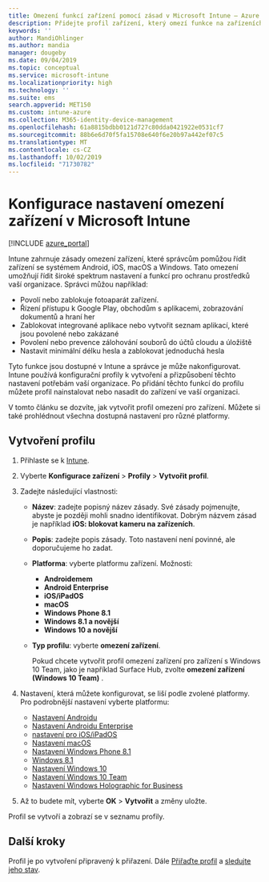 ```yaml
---
title: Omezení funkcí zařízení pomocí zásad v Microsoft Intune – Azure | Microsoft Docs
description: Přidejte profil zařízení, který omezí funkce na zařízeních s Androidem, macOS, iOS, iPadOS, Windows Phone a Windows 10 v Microsoft Intune
keywords: ''
author: MandiOhlinger
ms.author: mandia
manager: dougeby
ms.date: 09/04/2019
ms.topic: conceptual
ms.service: microsoft-intune
ms.localizationpriority: high
ms.technology: ''
ms.suite: ems
search.appverid: MET150
ms.custom: intune-azure
ms.collection: M365-identity-device-management
ms.openlocfilehash: 61a8815bdbb0121d727c80dda0421922e0531cf7
ms.sourcegitcommit: 88b6e6d70f5fa15708e640f6e20b97a442ef07c5
ms.translationtype: MT
ms.contentlocale: cs-CZ
ms.lasthandoff: 10/02/2019
ms.locfileid: "71730782"
---
```

# <a name="configure-device-restriction-settings-in-microsoft-intune"></a>Konfigurace nastavení omezení zařízení v Microsoft Intune

[!INCLUDE [azure_portal](../includes/azure_portal.md)]

Intune zahrnuje zásady omezení zařízení, které správcům pomůžou řídit zařízení se systémem Android, iOS, macOS a Windows. Tato omezení umožňují řídit široké spektrum nastavení a funkcí pro ochranu prostředků vaší organizace. Správci můžou například:

- Povolí nebo zablokuje fotoaparát zařízení.
- Řízení přístupu k Google Play, obchodům s aplikacemi, zobrazování dokumentů a hraní her
- Zablokovat integrované aplikace nebo vytvořit seznam aplikací, které jsou povolené nebo zakázané
- Povolení nebo prevence zálohování souborů do účtů cloudu a úložiště
- Nastavit minimální délku hesla a zablokovat jednoduchá hesla

Tyto funkce jsou dostupné v Intune a správce je může nakonfigurovat. Intune používá konfigurační profily k vytvoření a přizpůsobení těchto nastavení potřebám vaší organizace. Po přidání těchto funkcí do profilu můžete profil nainstalovat nebo nasadit do zařízení ve vaší organizaci.

V tomto článku se dozvíte, jak vytvořit profil omezení pro zařízení. Můžete si také prohlédnout všechna dostupná nastavení pro různé platformy.

## <a name="create-the-profile"></a>Vytvoření profilu

1. Přihlaste se k [Intune](https://go.microsoft.com/fwlink/?linkid=2090973).
2. Vyberte **Konfigurace zařízení** > **Profily** > **Vytvořit profil**.
3. Zadejte následující vlastnosti:

    - **Název**: zadejte popisný název zásady. Své zásady pojmenujte, abyste je později mohli snadno identifikovat. Dobrým názvem zásad je například **iOS: blokovat kameru na zařízeních**.
    - **Popis**: zadejte popis zásady. Toto nastavení není povinné, ale doporučujeme ho zadat.
    - **Platforma**: vyberte platformu zařízení. Možnosti:  

        - **Androidemem**
        - **Android Enterprise**
        - **iOS/iPadOS**
        - **macOS**
        - **Windows Phone 8.1**
        - **Windows 8.1 a novější**
        - **Windows 10 a novější**

    - **Typ profilu**: vyberte **omezení zařízení**.

        Pokud chcete vytvořit profil omezení zařízení pro zařízení s Windows 10 Team, jako je například Surface Hub, zvolte **omezení zařízení (Windows 10 Team)** .

4. Nastavení, která můžete konfigurovat, se liší podle zvolené platformy. Pro podrobnější nastavení vyberte platformu:

    - [Nastavení Androidu](../device-restrictions-android.md)
    - [Nastavení Androidu Enterprise](../device-restrictions-android-for-work.md)
    - [nastavení pro iOS/iPadOS](device-restrictions-ios.md)
    - [Nastavení macOS](device-restrictions-macos.md)
    - [Nastavení Windows Phone 8.1](device-restrictions-windows-phone-8-1.md)
    - [Windows 8.1](device-restrictions-windows-8-1.md)
    - [Nastavení Windows 10](device-restrictions-windows-10.md)
    - [Nastavení Windows 10 Team](device-restrictions-windows-10-teams.md)
    - [Nastavení Windows Holographic for Business](device-restrictions-windows-holographic.md)

5. Až to budete mít, vyberte **OK** > **Vytvořit** a změny uložte.

Profil se vytvoří a zobrazí se v seznamu profily.

## <a name="next-steps"></a>Další kroky

Profil je po vytvoření připravený k přiřazení. Dále [Přiřaďte profil](../device-profile-assign.md) a [sledujte jeho stav](../device-profile-monitor.md).

<!--  Removing image as part of design review; retaining source until we known the disposition.

## Example of device restriction settings

In this high-level example, you'll create a device restriction policy that blocks the use of the built-in camera app on Android devices.

![How to disable the camera on Android devices](./media/device-restrictions-configure/disable-android-camera.png)

-->
